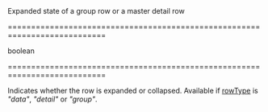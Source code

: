 <!--**
/*-------------------------------------------
    Auto-generated file. Do not modify.
-------------------------------------------

**-->
<!--d-->Expanded state of a group row or a master detail row<!--/d-->
===========================================================================
<!--type-->boolean<!--/type-->
===========================================================================

<!--shortDescription-->
Indicates whether the row is expanded or collapsed. Available if [rowType](/Documentation/ApiReference/UI_Widgets/dxDataGrid/Row/#rowType) is *"data"*, *"detail"* or *"group"*.
<!--/shortDescription-->

<!--fullDescription-->

<!--/fullDescription-->